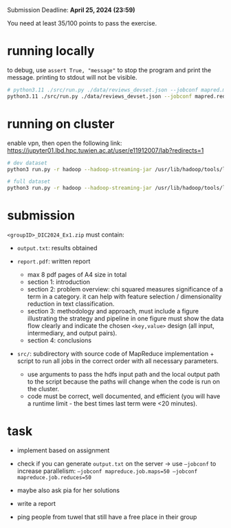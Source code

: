Submission Deadline: **April 25, 2024 (23:59)**

You need at least 35/100 points to pass the exercise.

# running locally

to debug, use `assert True, "message"` to stop the program and print the message. printing to stdout will not be visible.

```bash
# python3.11 ./src/run.py ./data/reviews_devset.json --jobconf mapred.map.tasks=12 --jobconf mapred.reduce.tasks=12 --stopwords ./data/stopwords.txt > output.txt
python3.11 ./src/run.py ./data/reviews_devset.json --jobconf mapred.reduce.tasks=12 --stopwords ./data/stopwords.txt > output.txt
```

# running on cluster

enable vpn, then open the following link: https://jupyter01.lbd.hpc.tuwien.ac.at/user/e11912007/lab?redirects=1

```bash
# dev dataset
python3 run.py -r hadoop --hadoop-streaming-jar /usr/lib/hadoop/tools/lib/hadoop-streaming-3.3.5.jar hdfs:///user/dic24_shared/amazon-reviews/full/reviews_devset.json --stopwords stopwords.txt > output.txt

# full dataset
python3 run.py -r hadoop --hadoop-streaming-jar /usr/lib/hadoop/tools/lib/hadoop-streaming-3.3.5.jar hdfs:///user/dic24_shared/amazon-reviews/full/reviewscombined.json --stopwords stopwords.txt > output.txt
```

# submission

`<groupID>_DIC2024_Ex1.zip` must contain:

-   `output.txt`: results obtained
-   `report.pdf`: written report

    -   max 8 pdf pages of A4 size in total
    -   section 1: introduction
    -   section 2: problem overview: chi squared measures significance of a term in a category. it can help with feature selection / dimensionality reduction in text classification.
    -   section 3: methodology and approach, must include a figure illustrating the strategy and pipeline in one figure must show the data flow clearly and indicate the chosen `<key,value>` design (all input, intermediary, and output pairs).
    -   section 4: conclusions

-   `src/`: subdirectory with source code of MapReduce implementation + script to run all jobs in the correct order with all necessary parameters.
    -   use arguments to pass the hdfs input path and the local output path to the script because the paths will change when the code is run on the cluster.
    -   code must be correct, well documented, and efficient (you will have a runtime limit - the best times last term were <20 minutes).

# task

-   implement based on assignment
-   check if you can generate `output.txt` on the server -> use `–jobconf` to increase parallelism: `–jobconf mapreduce.job.maps=50 –jobconf mapreduce.job.reduces=50`
-   maybe also ask pia for her solutions
-   write a report

-   ping people from tuwel that still have a free place in their group
